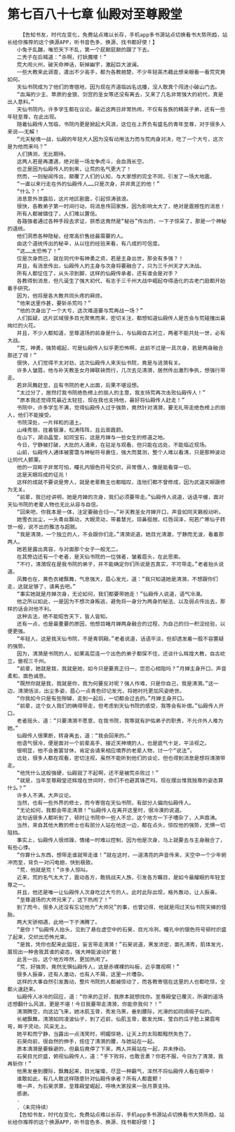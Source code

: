 # 第七百八十七章 仙殿对至尊殿堂
        【告知书友，时代在变化，免费站点难以长存，手机app多书源站点切换看书大势所趋，站长给你推荐的这个换源APP，听书音色多、换源、找书都好使！】
       小兔子乱蹦，唯恐天下不乱，第一个屁颠屁颠的跟了下去。
       二秃子在后喊道：“杀啊，打妖魔喽！”
       荒大闹火州，破天命神话，斩掉幽宇，激起巨大波澜。
       一些大教来此调查，遣出不少高手，都为各教翘楚，不少年轻英杰藉此想亲眼看一看荒究竟如何。
       天仙书院成为了他们的寄宿地，因为现在齐道临凶名远播，没人敢真个闯进小破山门去。
       “血海的少主、草原的金狼、剑宫的圣女等还没有离去，又来了几名非常强大的初代，真是出人意料。”
       天仙书院内，许多学生都在议论。最近这两日非常热闹，不仅有各族的精英子弟，还有一些年轻至尊，在此出现。
       随着仙殿传人驾临，书院内更是掀起大风浪，这位在上界负有盛名的青年至尊，对于很多人来说——无解！
       “元天秘境一战，仙殿的年轻大人因为没有动用法力而与荒肉身对决，吃了一个大亏，这次是为他而来吗？”
       人们猜测，无比期待。
       这两人若是再遭遇，绝对是一场龙争虎斗，会血溅长空。
       也正是因为仙殿传人的到来，让荒的名气更大了！
       然而，一则秘闻传出，颠覆了人们的认知，与大家想的完全不同，引发了一场大地震。
       “一直以来行走在外的仙殿传人……只是次身，并非真正的他！”
       “什么？！”
       消息意外泄露后，这片地区剧震，引起惊涛骇浪。
       很快，各教弟子第一时间行动，将消息传回家族，因为影响太大了，绝对是震撼性的消息！
       所有人都被镇住了，人们难以置信。
       各路强者通过各种手段去求证，获悉这竟然是“秘谷”传出的，一下子惊呆了，那是一个神秘的道统。
       他们洞悉各种隐秘，经常高价售给最需要的人。
       由这个道统传出的秘辛，从以往的经验来看，有八成的可信度。
       “这……太恐怖了！”
       仅是次身而已，就在同代中有神勇之资，若是主身出世，那会有多强？！
       并且，有消息传出，仙殿传人的主身与次身将要融合了，只为三千州天才大决战。
       所有人都怔住了，从头凉到脚，这样的仙殿传承者，还有谁会是对手？
       各教得到消息，但凡诞生了强大初代、有志于三千州大战中崛起夺得造化的古老门庭都开始着手研究。
       因为，他将是各大教共同头疼的麻烦。
       “他来这里作甚，要斩杀荒吗？”
       “他的次身出了一个大亏，这次难道要与荒再战一场？”
       人们狐疑，这片区域很多目光聚焦而来，密切关注，都想知道仙殿传人是否会与荒碰撞出最绚烂的火花。
       并且，不少人都知道，至尊道场的前身是什么，与仙殿自古对立，两者不能共处一世，必有大战。
       “荒，神勇，强势崛起，可是仙殿传人似乎更恐怖啊，此前不过是一具次身，若是两身融合那还了得！”
       很快，人们觉得不太对劲，这次仙殿传人来天仙书院，竟是与涟漪有关。
       许多人皱眉，他与补天教圣女月婵联袂而行，几次去见清漪，居然传出激烈争执，想强行带走。
       若非凤舞赶至，且有书院的老人出面，后果不堪设想。
       “太过分了，居然打我书院绝色榜上的丽人的主意，我支持荒再次击败仙殿传人！”
       “原本我还觉得荒最近太轻狂，现在我也支持他，最好将仙殿传人赶走！”
       书院中，许多学生不满，觉得仙殿传人过于强势，竟然针对清漪，要无礼带走绝色榜上的丽人，他们不能接受。
       书院深处，一片祥和的道土。
       山峰秀丽，挂着银瀑，松涛阵阵，且云蒸霞蔚。
       在山下，湖泊晶莹，如同宝石，这是月婵与一些女生的修道之地。
       今日，宁静被打破，大批的人涌来，在驻足与观看，但只能在远处，不能临近现场。
       山前，仙殿传人通体被雾霭与神秘符号裹住，强大而莫测，整个人难以看清，只是那种波动让同代人颤栗。
       他的一双眸子非常可怕，瞳孔内银色符号交织，异常慑人，像是能看穿一切。
       这是天眼将成的征兆！
       这样的成就不要说是旁人，就是老辈教主也都暗叹，连他们都不曾修成，因为武道天眼跟修为无关。
       “前辈，我已经讲明，她是月婵的次身，我们必须要带走。”仙殿传人说道，话语平缓，面对天仙书院的老辈人物也无比从容与自信。
       “回来吧，你我本是一体，注定要融合归一。”补天教圣女月婵开口，声音如同天籁般动听。
       她雪衣出尘，一头青丝飘动，大眼灵动，带着慧光，琼鼻挺翘，红唇润泽，宛若广寒仙子转世一般，说不出的雅洁与超脱。
       “我是清漪，一个独立的人，不会跟你们走。”清漪说道，她目光清澈，宁静而无波，看着那两人。
       她若是露出真容，与对面那个女子一般无二。
       在其旁边还有一个老者，是天仙书院的一位强者，皱着眉头，在此思索。
       “不行，清漪现在是我书院的弟子，并不能确定你们所说是否真实，不可带走。”老者抬头说道。
       凤舞也在，黄色衣裙飘舞，气息强大，眉心发光，道：“我只知道她是清漪，不想跟你们走，这就足够了，请离去吧。”
       “事实她就是月婵次身，无论如何，我们都要带她走！”仙殿传人说道，语气冷漠。
       他之所以如此，一是因为不想次身叛逃，避免将一身分为两身的秘法、以及弱点传出去，那样的话会对他不利。
       这种古法，绝不能昭告天下，皆人皆知。
       还有一点，也是最重要的原因，他想目睹月婵两身融合的过程，为自己的归一积淀经验，以便更强。
       “年轻人，这是我天仙书院，不是青铜殿。”老者说道，话语平淡，但却透发着一股不容置疑的强势。
       因为，清漪是书院的人，如果高层连一个出色的弟子都保不住，还谈什么辉煌大教，自古屹立，傲视三千州。
       “前辈，她就是我，我就是她，如今只是要真正归一，您忍心相阻吗？”月婵主身开口，声音柔和，面色诚恳。
       “既然你就是我，我就是你，我为何要反对呢？强人作难，只是你自己，我是清漪。”这一边，清漪恬淡，出尘多姿，眉心一点青色印记发光，将她衬托更加风姿绝世。
       “你我如今只是有些隙罅，走到一起后，一切都会过去的。”月婵主身开口。
       “前辈，这个女人我们的确得带走，但考虑到天仙书院的感受，我等会有补偿。”仙殿传人开口。
       老者摇头，道：“只要清漪不愿意，在我书院，我等就有护佑弟子的职责，不允许外人难为她。”
       仙殿传人很果断，转身离去，道：“我会回来的。”
       他语气很冷，便是面对一个前辈高手、接近天神境的人，也是底气十足，平淡视之。
       很明显，他不会善罢甘休，肯定会请来相应境界的老辈人物，讨一个“说法”。
       远处，很多人都在观看，密切注视，虽然不能听到他们的谈论，但也得到消息是想将清漪带走。
       “他凭什么这般强硬，仙殿就了不起啊，还不是被荒杀败过！”
       “就是，当年至尊殿堂还辉煌在世间时，你们不也避其锋芒吗，现在摆出惟我独尊的姿态算什么？”
       许多人不满，大声议论。
       当然，也有一些外界的修士，而今寄宿在天仙书院，有部分人偏向仙殿传人。
       “无论如何，我都会带走清漪！”仙殿传人在离开这里时，很冷漠的说道。
       这句话很多人都听到了，顿时让书院中一些人不忿，这个地方一下子嘈杂了，人声鼎沸。
       当然，来自其他大教的修士也有部分人站在他这一边，都在点头，惊叹他的强势，无惧一切阻挡。
       事实上，仙殿传人很烦躁，情绪一时难以控制，因为他是次身，马上就要去与主身融合了，有些心悸。
       “你算什么东西，想带走谁就带走谁！”就在这时，一道清亮的声音传来，天空中一个少年俯冲而至，背负一对闪电翅，快到极致。
       “荒，他就是荒！”许多人惊叫。
       近来，荒的名气太大了，震动各方，敢挑战天人族，引发各方瞩目，是如今最耀眼的年轻至尊之一。
       并且，他还是唯一让仙殿传人次身吃过大亏的人。此时此际出现，格外轰动，让人振奋。
       “至尊道场的大师兄来了，这下热闹了！”
       到了而今，很多人还没有忘记他为“大师兄”的事，也曾记得，他就是闯过天仙书院天梯的怪胎。
       两大天骄相遇，此地一下子沸腾了。
       “是你！”仙殿传人抬头，见到了悬在虚空中的石昊，目光冷冽，瞳孔中的银色符号顿时炽盛了起来，交织出恐怖光束。
       “是我，凭你也配来此猖狂，妄言带走清漪！”石昊说道，黑发浓密，面孔清秀，肌体发光，展现出一种舍我其谁的姿态，强大神能波动扩散！
       此言一出，这个地方哗然，更加热闹了。
       “荒，好强势，竟然无惧仙殿传人，这是赤裸裸的叫板，近乎蔑视啊！”
       很多人振奋，还有人激动，也有人不屑，这里一片嘈杂。
       这样的大事自然引发轰动，整片书院的人都被惊动了，而各教寄宿在这里的人也都吃惊，全都火速赶来。
       仙殿传人冰冷的回应，道：“你来的正好，我原本就想找你。至尊殿堂已覆灭，所谓的道场还想翻什么风浪，更是不堪！今日我要带走清漪，你能奈我何？！”
       清漪腾空，向这边飞来，她冰肌玉骨，秀发乌黑，垂到腰际，光滑的如同绸缎子似的。
       长裙飘舞，清漪如同凌波仙子，到了近前，仙肌玉骨，散发光辉，莹白的瓜子脸上黛眉弯弯，眸子灵动，风采无上。
       她平和而宁静，当露出一点浅笑时，明媚惊艳，让天上的太阳都黯然失色了。
       石昊向前，很自然的伸手，揽住了清漪的腰，与她站在一起。
       原本清漪是要躲避的，但最后竟停了下来，两人并肩站在一起，并未挣动。
       石昊目光炽盛，俯视仙殿传人，道：“手下败将，也敢言勇？你若不服，今日为了清漪，我再斩你！”
       他黑发垂到腰际，飘舞起来，目光璀璨，尽显一种霸气，浑然不将仙殿传人看在眼中！
       谁敢如此，有几人敢这样随意针对仙殿传承者？所有人都震颤！
       嗷一声，为石昊求票，至尊殿堂崛起，呼唤大家投来一张月票支持。
       感谢。
       .
       .（未完待续）
       【告知书友，时代在变化，免费站点难以长存，手机app多书源站点切换看书大势所趋，站长给你推荐的这个换源APP，听书音色多、换源、找书都好使！】